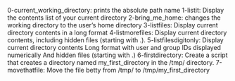 0-current_working_directory: prints the absolute path name
1-listit: Display the contents list of your current directory
2-bring_me_home:  changes the working directory to the user’s home directory
3-listfiles: Display current directory contents in a long format
4-listmorefiles: Display current directory contents, including hidden files (starting with .).
5-listfilesdigitonly: Display current directory contents
Long format
with user and group IDs displayed numerically
And hidden files (starting with .)
6-firstdirectory: Create a script that creates a directory named my_first_directory in the /tmp/ directory.
7-movethatfile: Move the file betty from /tmp/ to /tmp/my_first_directory

